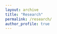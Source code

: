 ```yaml
---
layout: archive
title: "Research"
permalink: /research/
author_profile: true
---
```


<!-- 
## Papers

1.  **Qiren, Wang** (2020). "Slightly conservative bootstrap for maxima of sums". Submitted. [[arXiv]](https://arxiv.org/abs/2007.15877)

2.  **Qiren, Wang**, Qiyang Han, and Bodhisattva Sen (2020). "Inference for local parameters in convexity constrained models". Submitted. Available at [[arXiv]](https://arxiv.org/abs/2006.10264).

3.  **Qiren, Wang**, Qiyang Han, and Cun-Hui Zhang (2020). "Confidence intervals for multiple isotonic regression and other monotone models". Accepted by **Annals of Statistics**, to appear. Available at [[arXiv]](https://arxiv.org/abs/2001.07064).

4.  **Qiren, Wang**, and Cun-Hui Zhang. "Isotonic regression in multi-dimensional spaces and graphs". **Annals of Statistics**. Available at [[AoS]](https://projecteuclid.org/euclid.aos/1607677251) or [[arXiv]](https://arxiv.org/abs/1812.08944).

5.  **Qiren, Wang**, and Cun-Hui Zhang (2020). "Beyond Gaussian approximation: Bootstrap for maxima of sums of independent random vectors". **Annals of Statistics**. Available at [[AoS]](https://projecteuclid.org/euclid.aos/1607677250) or [[arXiv]](https://arxiv.org/abs/1705.09528).
 -->
 
 
<!-- 
## Selected Talks

- Contributed Talk. JSM, online, "Confidence Intervals for Multiple Isotonic Regression and Other Monotone Models", _August 2020_

- Invited Talk. JSM, Denver, CO, “Isotonic Regression in Multi-Dimensional Spaces and Graphs”, _July 2019_

- Invited Talk. International Workshop on Perspectives on High dimensional Data Analysis, Uppsala, Sweden. “Beyond Gaussian Approximation: Bootstrap for Maxima of Sums of Independent Random Vectors”, _June 2019_

- PhD Student Talk. Statistical Inference for Structured High-dimensional Models Workshop, MFO, Germany, “Beyond Gaussian Approximation: Bootstrap for Maxima of Sums of Independent Random Vectors”, _March 2018_

- Seminar Talk. Lawrence Livermore National Lab, Livermore, CA, ”Feature Extraction from Patients Surveys to Facilitate Learning from Cervical Screening Data”, _Sept. 2017

 -->
 
 
<!-- {% if author.googlescholar %}
  You can also find my articles on <u><a href="{{author.googlescholar}}">my Google Scholar profile</a>.</u>
{% endif %}

{% include base_path %}

{% for post in site.publications reversed %}
  {% include archive-single.html %}
{% endfor %} -->
